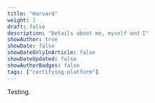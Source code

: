 ```yaml
---
title: "Harvard"
weight: 1
draft: false
description: "Details about me, myself and I"
showAuthor: true
showDate: false
showDateOnlyInArticle: false
showDateUpdated: false
showAuthorBadges: false
tags: ["certifying-platform"]
---
```


Testing.